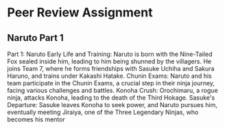 # Peer Review Assignment

## Naruto Part 1

Part 1: Naruto
Early Life and Training:
Naruto is born with the Nine-Tailed Fox sealed inside him, leading to him being shunned by the villagers. He joins Team 7, where he forms friendships with Sasuke Uchiha and Sakura Haruno, and trains under Kakashi Hatake.
Chunin Exams:
Naruto and his team participate in the Chunin Exams, a crucial step in their ninja journey, facing various challenges and battles.
Konoha Crush:
Orochimaru, a rogue ninja, attacks Konoha, leading to the death of the Third Hokage.
Sasuke's Departure:
Sasuke leaves Konoha to seek power, and Naruto pursues him, eventually meeting Jiraiya, one of the Three Legendary Ninjas, who becomes his mentor